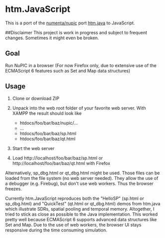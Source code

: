 # htm.JavaScript
This is a port of the [numenta/nupic](https://github.com/numenta/nupic) port [htm.java](https://github.com/numenta/htm.java) to JavaScript.

##Disclaimer
This project is work in progress and subject to frequent changes. Sometimes it might even be broken.

## Goal
Run NuPIC in a browser (For now Firefox only, due to extensive use of the ECMAScript 6 features such as Set and Map data structures)

## Usage
1. Clone or download ZIP

2. Unpack into the web root folder of your favorite web server. With XAMPP the result should look like
   - htdocs/foo/bar/baz/nupic/...
   - ...
   - htdocs/foo/bar/baz/sp.html
   - htdocs/foo/bar/baz/qt.html

3. Start the web server

4. Load http://localhost/foo/bar/baz/sp.html or http://localhost/foo/bar/baz/qt.html with Firefox 

Alternatively, sp_dbg.html or qt_dbg.html might be used. Those files can be loaded from the file system (no web server needed). They allow the use of a debugger (e.g. Firebug), but don't use web workers. Thus the browser freezes.

Currently htm.JavaScript reproduces both the "HelloSP" (sp.html or sp_dbg.html) and "QuickTest" (qt.html or qt_dbg.html) demos from htm.java which illustrate SDRs, spatial pooling and temporal memory. Altogether, I tried to stick as close as possible to the Java implementation. This worked pretty well because ECMAScript 6 supports advanced data structures like Set and Map. Due to the use of web workers, the browser UI stays responsive during the time consuming simulation. 
